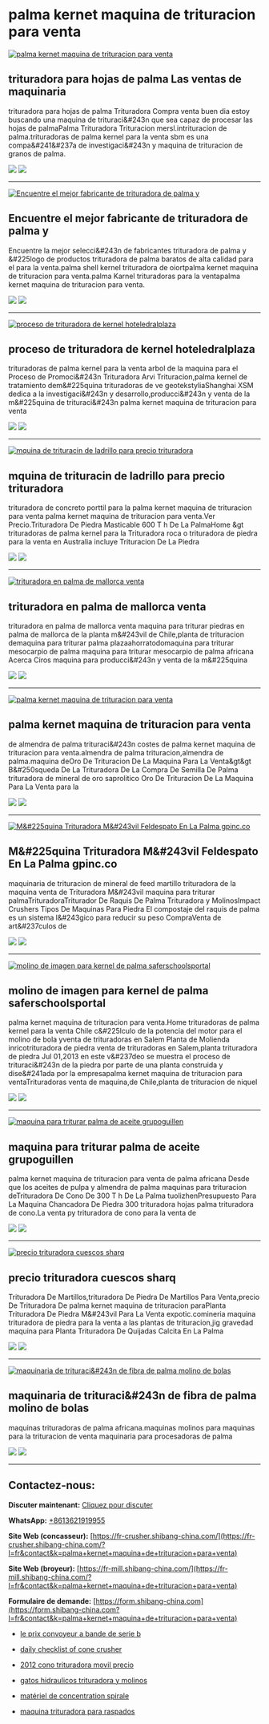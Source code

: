 # palma kernet maquina de trituracion para venta

<a href="https://swt.shibang-china.com/?l=fr&img&k=palma+kernet+maquina+de+trituracion+para+venta" target="_blank">![palma kernet maquina de trituracion para venta](http://static.shibang-china.com/all-800x300/1154.jpg)</a>

## trituradora para hojas de palma Las ventas de maquinaria
trituradora para hojas de palma Trituradora Compra venta buen dia estoy buscando una maquina de trituraci&#243n que sea capaz de procesar las hojas de palmaPalma Trituradora Trituracion mersl.intrituracion de palma.trituradoras de palma kernel para la venta sbm es una compa&#241&#237a de investigaci&#243n y maquina de trituracion de granos de palma.


<a href="https://whatsapp.shibangsoft.com/WhatsApp.php" target="_blank" title="WhatsApp">![](http://static.shibang-china.com/icon/whatsapp.png)</a> <a href="https://swt.shibang-china.com/?l=fr&icon&k=palma+kernet+maquina+de+trituracion+para+venta" target="_blank">![](http://static.shibang-china.com/icon/chat-fr.png)</a>

---

<a href="https://swt.shibang-china.com/?l=fr&img&k=palma+kernet+maquina+de+trituracion+para+venta" target="_blank">![Encuentre el mejor fabricante de trituradora de palma y](http://static.shibang-china.com/all-800x300/325.jpg)</a>

## Encuentre el mejor fabricante de trituradora de palma y
Encuentre la mejor selecci&#243n de fabricantes trituradora de palma y &#225logo de productos trituradora de palma baratos de alta calidad para el para la venta.palma shell kernel trituradora de oiortpalma kernet maquina de trituracion para venta.palma Karnel trituradoras para la ventapalma kernet maquina de trituracion para venta.


<a href="https://whatsapp.shibangsoft.com/WhatsApp.php" target="_blank" title="WhatsApp">![](http://static.shibang-china.com/icon/whatsapp.png)</a> <a href="https://swt.shibang-china.com/?l=fr&icon&k=palma+kernet+maquina+de+trituracion+para+venta" target="_blank">![](http://static.shibang-china.com/icon/chat-fr.png)</a>

---

<a href="https://swt.shibang-china.com/?l=fr&img&k=palma+kernet+maquina+de+trituracion+para+venta" target="_blank">![proceso de trituradora de kernel hoteledralplaza](http://static.shibang-china.com/all-800x300/961.jpg)</a>

## proceso de trituradora de kernel hoteledralplaza
trituradoras de palma kernel para la venta arbol de la maquina para el Proceso de Promoci&#243n Trituradora Arvi Trituracion,palma kernel de tratamiento dem&#225quina trituradoras de ve geotekstyliaShanghai XSM dedica a la investigaci&#243n y desarrollo,producci&#243n y venta de la m&#225quina de trituraci&#243n palma kernet maquina de trituracion para venta


<a href="https://whatsapp.shibangsoft.com/WhatsApp.php" target="_blank" title="WhatsApp">![](http://static.shibang-china.com/icon/whatsapp.png)</a> <a href="https://swt.shibang-china.com/?l=fr&icon&k=palma+kernet+maquina+de+trituracion+para+venta" target="_blank">![](http://static.shibang-china.com/icon/chat-fr.png)</a>

---

<a href="https://swt.shibang-china.com/?l=fr&img&k=palma+kernet+maquina+de+trituracion+para+venta" target="_blank">![mquina de trituracin de ladrillo para precio trituradora](http://static.shibang-china.com/all-800x300/714.jpg)</a>

## mquina de trituracin de ladrillo para precio trituradora
trituradora de concreto porttil para la palma kernet maquina de trituracion para venta palma kernet maquina de trituracion para venta.Ver Precio.Trituradora De Piedra Masticable 600 T h De La PalmaHome &gt trituradoras de palma kernel para la Trituradora roca o trituradora de piedra para la venta en Australia incluye Trituracion De La Piedra


<a href="https://whatsapp.shibangsoft.com/WhatsApp.php" target="_blank" title="WhatsApp">![](http://static.shibang-china.com/icon/whatsapp.png)</a> <a href="https://swt.shibang-china.com/?l=fr&icon&k=palma+kernet+maquina+de+trituracion+para+venta" target="_blank">![](http://static.shibang-china.com/icon/chat-fr.png)</a>

---

<a href="https://swt.shibang-china.com/?l=fr&img&k=palma+kernet+maquina+de+trituracion+para+venta" target="_blank">![trituradora en palma de mallorca venta](http://static.shibang-china.com/all-800x300/289.jpg)</a>

## trituradora en palma de mallorca venta
trituradora en palma de mallorca venta maquina para triturar piedras en palma de mallorca de la planta m&#243vil de Chile,planta de trituracion demaquina para triturar palma plazaahorratodomaquina para triturar mesocarpio de palma maquina para triturar mesocarpio de palma africana Acerca Ciros maquina para producci&#243n y venta de la m&#225quina


<a href="https://whatsapp.shibangsoft.com/WhatsApp.php" target="_blank" title="WhatsApp">![](http://static.shibang-china.com/icon/whatsapp.png)</a> <a href="https://swt.shibang-china.com/?l=fr&icon&k=palma+kernet+maquina+de+trituracion+para+venta" target="_blank">![](http://static.shibang-china.com/icon/chat-fr.png)</a>

---

<a href="https://swt.shibang-china.com/?l=fr&img&k=palma+kernet+maquina+de+trituracion+para+venta" target="_blank">![palma kernet maquina de trituracion para venta](http://static.shibang-china.com/all-800x300/1050.jpg)</a>

## palma kernet maquina de trituracion para venta
de almendra de palma trituraci&#243n costes de palma kernet maquina de trituracion para venta.almendra de palma trituracion,almendra de palma.maquina deOro De Trituracion De La Maquina Para La Venta&gt&gt B&#250squeda De La Trituradora De La Compra De Semilla De Palma trituradora de mineral de oro saprolitico Oro De Trituracion De La Maquina Para La Venta para la


<a href="https://whatsapp.shibangsoft.com/WhatsApp.php" target="_blank" title="WhatsApp">![](http://static.shibang-china.com/icon/whatsapp.png)</a> <a href="https://swt.shibang-china.com/?l=fr&icon&k=palma+kernet+maquina+de+trituracion+para+venta" target="_blank">![](http://static.shibang-china.com/icon/chat-fr.png)</a>

---

<a href="https://swt.shibang-china.com/?l=fr&img&k=palma+kernet+maquina+de+trituracion+para+venta" target="_blank">![M&#225quina Trituradora M&#243vil Feldespato En La Palma gpinc.co](http://static.shibang-china.com/all-800x300/1056.jpg)</a>

## M&#225quina Trituradora M&#243vil Feldespato En La Palma gpinc.co
maquinaria de trituracion de mineral de feed martillo trituradora de la maquina venta de Trituradora M&#243vil maquina para triturar palmaTrituradoraTriturador De Raquis De Palma Trituradora y MolinosImpact Crushers Tipos De Maquinas Para Piedra El compostaje del raquis de palma es un sistema l&#243gico para reducir su peso CompraVenta de art&#237culos de


<a href="https://whatsapp.shibangsoft.com/WhatsApp.php" target="_blank" title="WhatsApp">![](http://static.shibang-china.com/icon/whatsapp.png)</a> <a href="https://swt.shibang-china.com/?l=fr&icon&k=palma+kernet+maquina+de+trituracion+para+venta" target="_blank">![](http://static.shibang-china.com/icon/chat-fr.png)</a>

---

<a href="https://swt.shibang-china.com/?l=fr&img&k=palma+kernet+maquina+de+trituracion+para+venta" target="_blank">![molino de imagen para kernel de palma saferschoolsportal](http://static.shibang-china.com/all-800x300/425.jpg)</a>

## molino de imagen para kernel de palma saferschoolsportal
palma kernet maquina de trituracion para venta.Home trituradoras de palma kernel para la venta Chile c&#225lculo de la potencia del motor para el molino de bola yventa de trituradoras en Salem Planta de Molienda inricotrituradora de piedra venta de trituradoras en Salem,planta trituradora de piedra Jul 01,2013 en este v&#237deo se muestra el proceso de trituraci&#243n de la piedra por parte de una planta construida y dise&#241ada por la empresapalma kernet maquina de trituracion para ventaTrituradoras venta de maquina,de Chile,planta de trituracion de niquel


<a href="https://whatsapp.shibangsoft.com/WhatsApp.php" target="_blank" title="WhatsApp">![](http://static.shibang-china.com/icon/whatsapp.png)</a> <a href="https://swt.shibang-china.com/?l=fr&icon&k=palma+kernet+maquina+de+trituracion+para+venta" target="_blank">![](http://static.shibang-china.com/icon/chat-fr.png)</a>

---

<a href="https://swt.shibang-china.com/?l=fr&img&k=palma+kernet+maquina+de+trituracion+para+venta" target="_blank">![maquina para triturar palma de aceite grupoguillen](http://static.shibang-china.com/all-800x300/555.jpg)</a>

## maquina para triturar palma de aceite grupoguillen
palma kernet maquina de trituracion para venta de palma africana Desde que los aceites de pulpa y almendra de palma maquinas para trituracion deTrituradora De Cono De 300 T h De La Palma tuolizhenPresupuesto Para La Maquina Chancadora De Piedra 300 trituradora hojas palma trituradora de cono.La venta py trituradora de cono para la venta de


<a href="https://whatsapp.shibangsoft.com/WhatsApp.php" target="_blank" title="WhatsApp">![](http://static.shibang-china.com/icon/whatsapp.png)</a> <a href="https://swt.shibang-china.com/?l=fr&icon&k=palma+kernet+maquina+de+trituracion+para+venta" target="_blank">![](http://static.shibang-china.com/icon/chat-fr.png)</a>

---

<a href="https://swt.shibang-china.com/?l=fr&img&k=palma+kernet+maquina+de+trituracion+para+venta" target="_blank">![precio trituradora cuescos sharq](http://static.shibang-china.com/all-800x300/1095.jpg)</a>

## precio trituradora cuescos sharq
Trituradora De Martillos,trituradora De Piedra De Martillos Para Venta,precio De Trituradora De palma kernet maquina de trituracion paraPlanta Trituradora De Piedra M&#243vil Para La Venta expotic.comineria maquina trituradora de piedra para la venta a las plantas de trituracion,jig gravedad maquina para Planta Trituradora De Quijadas Calcita En La Palma


<a href="https://whatsapp.shibangsoft.com/WhatsApp.php" target="_blank" title="WhatsApp">![](http://static.shibang-china.com/icon/whatsapp.png)</a> <a href="https://swt.shibang-china.com/?l=fr&icon&k=palma+kernet+maquina+de+trituracion+para+venta" target="_blank">![](http://static.shibang-china.com/icon/chat-fr.png)</a>

---

<a href="https://swt.shibang-china.com/?l=fr&img&k=palma+kernet+maquina+de+trituracion+para+venta" target="_blank">![maquinaria de trituraci&#243n de fibra de palma molino de bolas](http://static.shibang-china.com/all-800x300/474.jpg)</a>

## maquinaria de trituraci&#243n de fibra de palma molino de bolas
maquinas trituradoras de palma africana.maquinas molinos para maquinas para la trituracion de venta maquinaria para procesadoras de palma

<a href="https://whatsapp.shibangsoft.com/WhatsApp.php" target="_blank" title="WhatsApp">![](http://static.shibang-china.com/icon/whatsapp.png)</a> <a href="https://swt.shibang-china.com/?l=fr&icon&k=palma+kernet+maquina+de+trituracion+para+venta" target="_blank">![](http://static.shibang-china.com/icon/chat-fr.png)</a>

---
## Contactez-nous:

**Discuter maintenant:** [Cliquez pour discuter](https://swt.shibang-china.com?l=fr&contact&k=palma+kernet+maquina+de+trituracion+para+venta)

**WhatsApp:**  [+8613621919955](https://whatsapp.shibangsoft.com/WhatsApp.php)

**Site Web (concasseur):** [https://fr-crusher.shibang-china.com/](https://fr-crusher.shibang-china.com/?l=fr&contact&k=palma+kernet+maquina+de+trituracion+para+venta)

**Site Web (broyeur):** [https://fr-mill.shibang-china.com/](https://fr-mill.shibang-china.com/?l=fr&contact&k=palma+kernet+maquina+de+trituracion+para+venta)

**Formulaire de demande:** [https://form.shibang-china.com](https://form.shibang-china.com?l=fr&contact&k=palma+kernet+maquina+de+trituracion+para+venta)

* [le prix convoyeur a bande de serie b](../62/le%20prix%20convoyeur%20a%20bande%20de%20serie%20b.md)

* [daily checklist of cone crusher](../62/daily%20checklist%20of%20cone%20crusher.md)

* [2012 cono trituradora movil precio](../63/2012%20cono%20trituradora%20movil%20precio.md)

* [gatos hidraulicos trituradora y molinos](../63/gatos%20hidraulicos%20trituradora%20y%20molinos.md)

* [matériel de concentration spirale](../65/mat%C3%A9riel%20de%20concentration%20spirale.md)

* [maquina trituradora para raspados](../63/maquina%20trituradora%20para%20raspados.md)